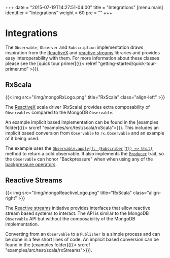 +++
date = "2015-07-19T14:27:51-04:00"
title = "Integrations"
[menu.main]
  identifier = "Integrations"
  weight = 60
  pre = "<i class='fa fa-arrows-h'></i>"
+++

# Integrations

The `Observable`, `Observer` and `Subscription` implementation draws inspiration from the [ReactiveX](http://reactivex.io/) and [reactive streams](http://www.reactive-streams.org) libraries and provides easy interoperability with them.  For more information about these classes please see the [quick tour primer]({{< relref "getting-started/quick-tour-primer.md" >}}).

## RxScala

{{< img src="/img/mongoRxLogo.png" title="RxScala" class="align-left" >}}

The [ReactiveX](http://reactivex.io/) scala driver (RxScala) provides extra composability of `Observables` compared to the MongoDB `Observable`.  

An example implicit based implementation can be found in the [examples folder]({{< srcref "examples/src/test/scala/rxScala">}}).  This includes an implicit based conversion from `Observable` to `rx.Observable` and an example of it being used.  

The example uses the [`Observable.apply(f: (Subscriber[T]) => Unit)`](http://reactivex.io/rxscala/scaladoc/index.html#rx.lang.scala.Observable$@apply[T]\(f:rx.lang.scala.Subscriber[T]=>Unit\):rx.lang.scala.Observable[T]) method to return a cold observable.  It also implements the [`Producer`](http://reactivex.io/rxscala/scaladoc/index.html#rx.lang.scala.Producer) trait, so the `Observable` can honor "Backpressure" when when using any of the [backpressure operators](http://reactivex.io/documentation/operators/backpressure.html).


## Reactive Streams

{{< img src="/img/mongoReactiveLogo.png" title="RxScala" class="align-right" >}}

The [Reactive streams](http://www.reactive-streams.org) initiative provides interfaces that allow reactive stream based systems to interact. The API is similar to the MongoDB `Observable` API but without the composability of the MongoDB implementation.  
 
Converting from an `Observable` to a `Publisher` is a simple process and can be done in a few short lines of code. An implicit based conversion can be found in the [examples folder]({{< srcref "examples/src/test/scala/rxStreams">}}).
